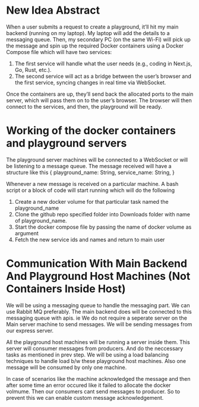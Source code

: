 # New Idea Abstract

When a user submits a request to create a playground, it’ll hit my main backend (running on my laptop).
My laptop will add the details to a messaging queue. Then, my secondary PC (on the same Wi-Fi)
will pick up the message and spin up the required Docker containers using a Docker Compose file
which will have two services:

1. The first service will handle what the user needs (e.g., coding in Next.js, Go, Rust, etc.).
2. The second service will act as a bridge between the user’s browser and the first service, syncing changes in
   real time via WebSocket.

Once the containers are up, they’ll send back the allocated ports to the main server,
which will pass them on to the user’s browser. The browser will then connect to the services,
and then, the playground will be ready.

# Working of the docker containers and playground servers

The playground server machines will be connected to a WebSocket or will be
listening to a message queue. The message received will have a structure like this
{
playground_name: String,
service_name: String,
}

Whenever a new message is received on a particular machine. A bash script or a block of code
will start running which will do the following

1. Create a new docker volume for that particular task named the playground_name
2. Clone the github repo specified folder into Downloads folder with name of playground_name.
3. Start the docker compose file by passing the name of docker volume as argument
4. Fetch the new service ids and names and return to main user

# Communication With Main Backend And Playground Host Machines (Not Containers Inside Host)

We will be using a messaging queue to handle the messaging part. We can use Rabbit MQ preferably.
The main backend does will be connected to this messaging queue with apis. ie We do not
require a seperate server on the Main server machine to send messages. We will be sending messages
from our express server.

All the playground host machines will be running a server inside them. This server will
consumer messages from producers. And do the neccessary tasks as mentioned in prev step.
We will be using a load balancing techniques to handle load b/w these playground host machines.
Also one message will be consumed by only one machine.

In case of scenarios like the machine acknowledged the message and then after some time an error occured like
it failed to allocate the docker volmume. Then our consumers cant send messages to producer. So to
prevent this we can enable custom message acknowledgement.


